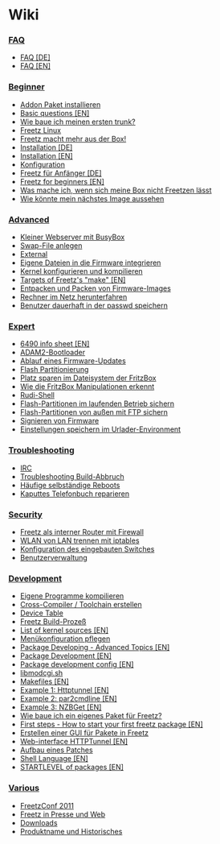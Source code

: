 [//]: # ( Do not edit this file! Run generate.sh to create it. )

# Wiki

### [FAQ](00_FAQ/README.md)
 - [FAQ [DE]](00_FAQ/FAQ.de.md)
 - [FAQ [EN]](00_FAQ/FAQ.en.md)

### [Beginner](10_Beginner/README.md)
 - [Addon Paket installieren](10_Beginner/addon.md)
 - [Basic questions [EN]](10_Beginner/basic_questions.en.md)
 - [Wie baue ich meinen ersten trunk?](10_Beginner/first_trunk.md)
 - [Freetz Linux](10_Beginner/freetz_linux.md)
 - [Freetz macht mehr aus der Box!](10_Beginner/freetz.md)
 - [Installation [DE]](10_Beginner/install.de.md)
 - [Installation [EN]](10_Beginner/install.en.md)
 - [Konfiguration](10_Beginner/menuconfig.md)
 - [Freetz für Anfänger [DE]](10_Beginner/newbie.de.md)
 - [Freetz for beginners [EN]](10_Beginner/newbie.en.md)
 - [Was mache ich, wenn sich meine Box nicht Freetzen lässt](10_Beginner/newbie_errors.md)
 - [Wie könnte mein nächstes Image aussehen](10_Beginner/newbie_other.md)

### [Advanced](20_Advanced/README.md)
 - [Kleiner Webserver mit BusyBox](20_Advanced/busybox_httpd.md)
 - [Swap-File anlegen](20_Advanced/create_swap.md)
 - [External](20_Advanced/external.md)
 - [Eigene Dateien in die Firmware integrieren](20_Advanced/integrate_own_files.md)
 - [Kernel konfigurieren und kompilieren](20_Advanced/make_kernel.md)
 - [Targets of Freetz's "make" [EN]](20_Advanced/make_targets.en.md)
 - [Entpacken und Packen von Firmware-Images](20_Advanced/repack_fw.md)
 - [Rechner im Netz herunterfahren](20_Advanced/shutdown.md)
 - [Benutzer dauerhaft in der passwd speichern](20_Advanced/user.md)

### [Expert](30_Expert/README.md)
 - [6490 info sheet [EN]](30_Expert/6490_info_sheet.en.md)
 - [ADAM2-Bootloader](30_Expert/adam2.md)
 - [Ablauf eines Firmware-Updates](30_Expert/firmware_update_details.md)
 - [Flash Partitionierung](30_Expert/flash.md)
 - [Platz sparen im Dateisystem der FritzBox](30_Expert/make_room.md)
 - [Wie die FritzBox Manipulationen erkennt](30_Expert/manipulation_detection.md)
 - [Rudi-Shell](30_Expert/rudi_shell.md)
 - [Flash-Partitionen im laufenden Betrieb sichern](30_Expert/save_mtd_1.md)
 - [Flash-Partitionen von außen mit FTP sichern](30_Expert/save_mtd_2.md)
 - [Signieren von Firmware](30_Expert/sign_image.md)
 - [Einstellungen speichern im Urlader-Environment](30_Expert/urlader_flags.md)

### [Troubleshooting](40_Troubleshooting/README.md)
 - [IRC](40_Troubleshooting/irc_channel.md)
 - [Troubleshooting Build-Abbruch](40_Troubleshooting/make_fail.md)
 - [Häufige selbständige Reboots](40_Troubleshooting/random_reboots.md)
 - [Kaputtes Telefonbuch reparieren](40_Troubleshooting/repair_phonebook.md)

### [Security](50_Security/README.md)
 - [Freetz als interner Router mit Firewall](50_Security/router_and_firewall.md)
 - [WLAN von LAN trennen mit iptables](50_Security/split_wlan_lan.md)
 - [Konfiguration des eingebauten Switches](50_Security/switch_config.md)
 - [Benutzerverwaltung](50_Security/user_management.md)

### [Development](60_Development/README.md)
 - [Eigene Programme kompilieren](60_Development/compile_own_progs.md)
 - [Cross-Compiler / Toolchain erstellen](60_Development/create_cross-compiler_toolchain.md)
 - [Device Table](60_Development/device_table.md)
 - [Freetz Build-Prozeß](60_Development/freetz_make.md)
 - [List of kernel sources [EN]](60_Development/kernel_sources.en.md)
 - [Menükonfiguration pflegen](60_Development/menuconfig.md)
 - [Package Developing - Advanced Topics [EN]](60_Development/package_development_advanced.en.md)
 - [Package Development [EN]](60_Development/package_development_basics.en.md)
 - [Package development config [EN]](60_Development/package_development_config.en.md)
 - [libmodcgi.sh](60_Development/package_development_libmodcgi.md)
 - [Makefiles [EN]](60_Development/package_development_makefiles.en.md)
 - [Example 1: Httptunnel [EN]](60_Development/package_development_pkgexample1.en.md)
 - [Example 2: par2cmdline [EN]](60_Development/package_development_pkgexample2.en.md)
 - [Example 3: NZBGet [EN]](60_Development/package_development_pkgexample3.en.md)
 - [Wie baue ich ein eigenes Paket für Freetz?](60_Development/package_development_simple.md)
 - [First steps - How to start your first freetz package [EN]](60_Development/package_development_start.en.md)
 - [Erstellen einer GUI für Pakete in Freetz](60_Development/package_development_webcreate.md)
 - [Web-interface HTTPTunnel [EN]](60_Development/package_development_webexample.en.md)
 - [Aufbau eines Patches](60_Development/patch.md)
 - [Shell Language [EN]](60_Development/shell_coding_conventions.en.md)
 - [STARTLEVEL of packages [EN]](60_Development/startlevel_of_packages.en.md)

### [Various](70_Various/README.md)
 - [FreetzConf 2011](70_Various/FreetzConf.md)
 - [Freetz in Presse und Web](70_Various/FreetzPress.md)
 - [Downloads](70_Various/FreetzRelease.md)
 - [Produktname und Historisches](70_Various/origin_and_history.md)


